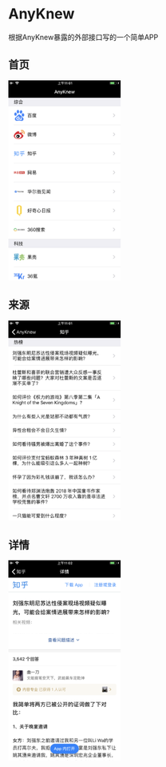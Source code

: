 # AnyKnew
根据AnyKnew暴露的外部接口写的一个简单APP

## 首页
<img width="225" height="400" src="https://github.com/Kuntanury/AnyKnew/blob/master/Img/IMG_001.PNG"/>

## 来源
<img width="225" height="400" src="https://github.com/Kuntanury/AnyKnew/blob/master/Img/IMG_002.PNG"/>

## 详情
<img width="225" height="400" src="https://github.com/Kuntanury/AnyKnew/blob/master/Img/IMG_003.PNG"/>
